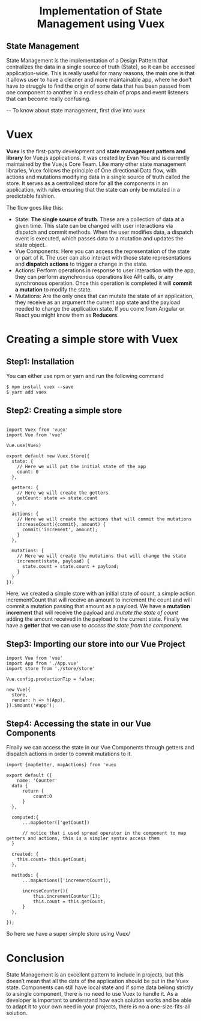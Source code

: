 <h1 align="center"> Implementation of State Management using Vuex</h1>



## State Management
State Management is the implementation of a Design Pattern that centralizes the data in a single source of truth (State), so it can be accessed application-wide.
This is really useful for many reasons, the main one is that it allows user to have a cleaner and more maintainable app, where he don’t have to struggle to find the origin of some data that has been passed from one component to another in a endless chain of props and event listeners that can become really confusing.

-- To know about state management, first dive into vuex



# Vuex 

**Vuex** is the first-party development and **state management pattern and library** for Vue.js applications. 
It was created by Evan You and is currently maintained by the Vue.js Core Team. Like many other state management libraries, Vuex follows the principle of One directional Data flow, with actions and mutations modifying data in a single source of truth called the store. It serves as a centralized store for all the components in an application, with rules ensuring that the state can only be mutated in a predictable fashion.

The flow goes like this:
* State: **The single source of truth**. These are a collection of data at a given time. This state can be changed with user interactions via dispatch and commit methods. When the user modifies data, a dispatch event is executed, which passes data to a mutation and updates the state object.
* Vue Components: Here you can access the representation of the state or part of it. The user can also interact with those state representations and **dispatch actions** to trigger a change in the state.
* Actions: Perform operations in response to user interaction with the app, they can perform asynchronous operations like API calls, or any synchronous operation. Once this operation is completed it will **commit a mutation** to modify the state.
* Mutations: Are the only ones that can mutate the state of an application, they receive as an argument the current app state and the payload needed to change the application state. If you come from Angular or React you might know them as **Reducers**.




# Creating a simple store with Vuex

## Step1: Installation

You can either use npm or yarn and run the following command 

```
$ npm install vuex --save
$ yarn add vuex
```

## Step2: Creating a simple store 

```

import Vuex from 'vuex'
import Vue from 'vue'

Vue.use(Vuex)

export default new Vuex.Store({
  state: {
    // Here we will put the initial state of the app
    count: 0
  },
  
  getters: {
    // Here we will create the getters
    getCount: state => state.count
  },
  
  actions: {
    // Here we will create the actions that will commit the mutations
    increaseCount({commit}, amount) {
      commit('increment', amount);
    }
  },
  
  mutations: {
    // Here we will create the mutations that will change the state
    increment(state, payload) {
      state.count = state.count + payload;
    }
  }
});
```
Here, we created a simple store with an initial state of count, a simple action incrementCount that will receive an amount to increment the count and will commit a mutation passing that amount as a payload. We have a **mutation increment** that will receive the payload and *mutate the state of count* adding the amount received in the payload to the current state.
Finally we have a **getter** that we can use to *access the state from the component*.

## Step3: Importing our store into our Vue Project

```
import Vue from 'vue'
import App from './App.vue'
import store from './store/store'

Vue.config.productionTip = false;

new Vue({
  store,
  render: h => h(App),
}).$mount('#app');
```

## Step4: Accessing the state in our Vue Components

Finally we can access the state in our Vue Components through getters and dispatch actions in order to commit mutations to it. 

```
import {mapGetter, mapActions} from 'vuex

export default ({
    name: 'Counter'
  data {
      return {
          count:0
      }
  },

  computed:{
      ...mapGetter(['getCount])

      // notice that i used spread operator in the component to map getters and actions, this is a simpler syntax access them
  }
  
  created: {
    this.count= this.getCount;
  },
  
  methods: {
      ...mapActions(['incrementCount]), 

      increseCounter(){
          this.incrementCounter(1);
          this.count = this.getCount;
      }
  },
  
});
```

So here we have a super simple store using Vuex/

# Conclusion

State Management is an excellent pattern to include in projects, but this doesn’t mean that all the data of the application should be put in the Vuex state. Components can still have local state and if some data belong strictly to a single component, there is no need to use Vuex to handle it. As a developer is important to understand how each solution works and be able to adapt it to your own need in your projects, there is no a one-size-fits-all solution.









